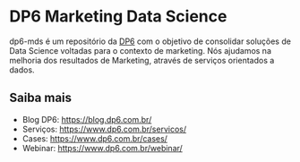 # DP6 Marketing Data Science 

dp6-mds é um repositório da [DP6](https://www.dp6.com.br/) com o objetivo de consolidar soluções de Data Science voltadas para o contexto de marketing. Nós ajudamos na melhoria dos resultados de Marketing, através de serviços orientados a dados.

## Saiba mais

- Blog DP6: https://blog.dp6.com.br/
- Serviços: https://www.dp6.com.br/servicos/
- Cases: https://www.dp6.com.br/cases/
- Webinar: https://www.dp6.com.br/webinar/
